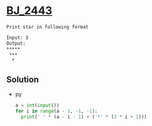 # [BJ_2443](https://acmicpc.net/problem/2443)

```en
Print star in following format
```

```txt
Input: 3
Output:
*****
 ***
  *
```

## Solution

* py

  ```py
  a = int(input())
  for i in range(a - 1, -1, -1):
    print(' ' * (a - i - 1) + ('*' * (2 * i + 1)))
  ```
